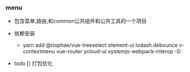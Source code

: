 ### menu 
* 包含菜单,路由,和common公共组件和公共工具的一个项目
* 依赖安装
    - yarn add  @riophae/vue-treeselect element-ui lodash.debounce v-contextmenu vue-router ycloud-ui systemjs-webpack-interop -D

* todo
    [] 打包优化